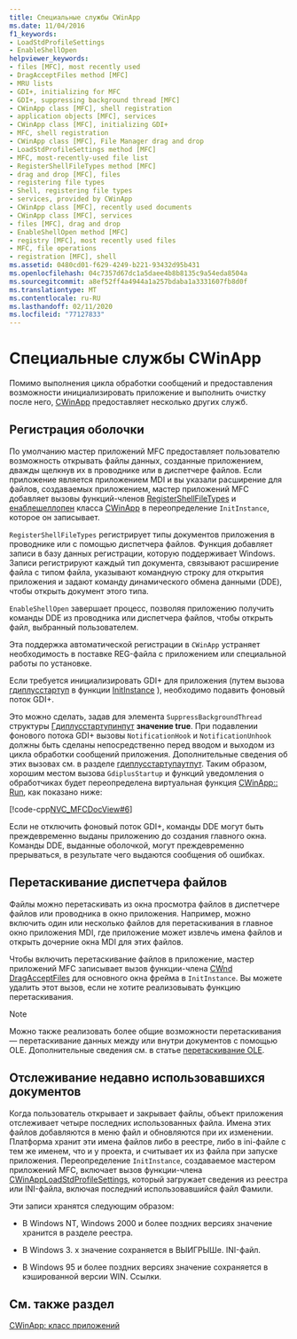 ```yaml
---
title: Специальные службы CWinApp
ms.date: 11/04/2016
f1_keywords:
- LoadStdProfileSettings
- EnableShellOpen
helpviewer_keywords:
- files [MFC], most recently used
- DragAcceptFiles method [MFC]
- MRU lists
- GDI+, initializing for MFC
- GDI+, suppressing background thread [MFC]
- CWinApp class [MFC], shell registration
- application objects [MFC], services
- CWinApp class [MFC], initializing GDI+
- MFC, shell registration
- CWinApp class [MFC], File Manager drag and drop
- LoadStdProfileSettings method [MFC]
- MFC, most-recently-used file list
- RegisterShellFileTypes method [MFC]
- drag and drop [MFC], files
- registering file types
- Shell, registering file types
- services, provided by CWinApp
- CWinApp class [MFC], recently used documents
- CWinApp class [MFC], services
- files [MFC], drag and drop
- EnableShellOpen method [MFC]
- registry [MFC], most recently used files
- MFC, file operations
- registration [MFC], shell
ms.assetid: 0480cd01-f629-4249-b221-93432d95b431
ms.openlocfilehash: 04c7357d67dc1a5daee4b8b8135c9a54eda8504a
ms.sourcegitcommit: a8ef52ff4a4944a1a257bdaba1a3331607fb8d0f
ms.translationtype: MT
ms.contentlocale: ru-RU
ms.lasthandoff: 02/11/2020
ms.locfileid: "77127833"
---
```

# <a name="special-cwinapp-services"></a>Специальные службы CWinApp

Помимо выполнения цикла обработки сообщений и предоставления возможности инициализировать приложение и выполнить очистку после него, [CWinApp](../mfc/reference/cwinapp-class.md) предоставляет несколько других служб.

##  <a name="_core_shell_registration"></a>Регистрация оболочки

По умолчанию мастер приложений MFC предоставляет пользователю возможность открывать файлы данных, созданные приложением, дважды щелкнув их в проводнике или в диспетчере файлов. Если приложение является приложением MDI и вы указали расширение для файлов, создаваемых приложением, мастер приложений MFC добавляет вызовы функций-членов [RegisterShellFileTypes](../mfc/reference/cwinapp-class.md#registershellfiletypes) и [енаблешеллопен](../mfc/reference/cwinapp-class.md#enableshellopen) класса [CWinApp](../mfc/reference/cwinapp-class.md) в переопределение `InitInstance`, которое он записывает.

`RegisterShellFileTypes` регистрирует типы документов приложения в проводнике или с помощью диспетчера файлов. Функция добавляет записи в базу данных регистрации, которую поддерживает Windows. Записи регистрируют каждый тип документа, связывают расширение файла с типом файла, указывают командную строку для открытия приложения и задают команду динамического обмена данными (DDE), чтобы открыть документ этого типа.

`EnableShellOpen` завершает процесс, позволяя приложению получить команды DDE из проводника или диспетчера файлов, чтобы открыть файл, выбранный пользователем.

Эта поддержка автоматической регистрации в `CWinApp` устраняет необходимость в поставке REG-файла с приложением или специальной работы по установке.

Если требуется инициализировать GDI+ для приложения (путем вызова [гдиплусстартуп](/windows/win32/api/gdiplusinit/nf-gdiplusinit-gdiplusstartup) в функции [InitInstance](../mfc/reference/cwinapp-class.md#initinstance) ), необходимо подавить фоновый поток GDI+.

Это можно сделать, задав для элемента `SuppressBackgroundThread` структуры [Гдиплусстартупинпут](/windows/win32/api/gdiplusinit/ns-gdiplusinit-gdiplusstartupinput) **значение true**. При подавлении фонового потока GDI+ вызовы `NotificationHook` и `NotificationUnhook` должны быть сделаны непосредственно перед вводом и выходом из цикла обработки сообщений приложения. Дополнительные сведения об этих вызовах см. в разделе [гдиплусстартупаутпут](/windows/win32/api/gdiplusinit/ns-gdiplusinit-gdiplusstartupoutput). Таким образом, хорошим местом вызова `GdiplusStartup` и функций уведомления о обработчиках будет переопределена виртуальная функция [CWinApp:: Run](../mfc/reference/cwinapp-class.md#run), как показано ниже:

[!code-cpp[NVC_MFCDocView#6](../mfc/codesnippet/cpp/special-cwinapp-services_1.cpp)]

Если не отключить фоновый поток GDI+, команды DDE могут быть преждевременно выданы приложению до создания главного окна. Команды DDE, выданные оболочкой, могут преждевременно прерываться, в результате чего выдаются сообщения об ошибках.

##  <a name="_core_file_manager_drag_and_drop"></a>Перетаскивание диспетчера файлов

Файлы можно перетаскивать из окна просмотра файлов в диспетчере файлов или проводника в окно приложения. Например, можно включить один или несколько файлов для перетаскивания в главное окно приложения MDI, где приложение может извлечь имена файлов и открыть дочерние окна MDI для этих файлов.

Чтобы включить перетаскивание файлов в приложение, мастер приложений MFC записывает вызов функции-члена [CWnd](../mfc/reference/cwnd-class.md) [DragAcceptFiles](../mfc/reference/cwnd-class.md#dragacceptfiles) для основного окна фрейма в `InitInstance`. Вы можете удалить этот вызов, если не хотите реализовывать функцию перетаскивания.

> [!NOTE]
>  Можно также реализовать более общие возможности перетаскивания — перетаскивание данных между или внутри документов с помощью OLE. Дополнительные сведения см. в статье [перетаскивание OLE](../mfc/drag-and-drop-ole.md).

##  <a name="_core_keeping_track_of_the_most_recently_used_documents"></a>Отслеживание недавно использовавшихся документов

Когда пользователь открывает и закрывает файлы, объект приложения отслеживает четыре последних использованных файла. Имена этих файлов добавляются в меню файл и обновляются при их изменении. Платформа хранит эти имена файлов либо в реестре, либо в ini-файле с тем же именем, что и у проекта, и считывает их из файла при запуске приложения. Переопределение `InitInstance`, создаваемое мастером приложений MFC, включает вызов функции-члена [CWinApp](../mfc/reference/cwinapp-class.md)[LoadStdProfileSettings](../mfc/reference/cwinapp-class.md#loadstdprofilesettings), который загружает сведения из реестра или INI-файла, включая последний использовавшийся файл Фамили.

Эти записи хранятся следующим образом:

- В Windows NT, Windows 2000 и более поздних версиях значение хранится в разделе реестра.

- В Windows 3. x значение сохраняется в ВЫИГРЫШе. INI-файл.

- В Windows 95 и более поздних версиях значение сохраняется в кэшированной версии WIN. Ссылки.

## <a name="see-also"></a>См. также раздел

[CWinApp: класс приложений](../mfc/cwinapp-the-application-class.md)
